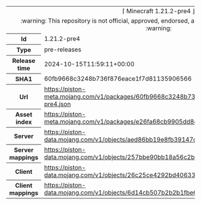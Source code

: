 <html><table>
<tr><td colspan="2" align="center"><img width="0" height="0"><br/>⌈ Minecraft 1.21.2-pre4 ⌋<br/><img width="0" height="0"></td></tr>
<tr><td colspan="2" align="center"><img width="0" height="0"><br/>
:warning: This repository is not official, approved, endorsed, associated or connected with Mojang :warning:
<br/><img width="0" height="0"></td></tr>
<tr><th>Id</th><td>1.21.2-pre4</td></tr>
<tr><th>Type</th><td>pre-releases</td></tr>
<tr><th>Release time</th><td>2024-10-15T11:59:11+00:00</td></tr>
<tr><th>SHA1</th><td>60fb9668c3248b736f876eace1f7d81135906566</td></tr>
<tr><th>Url</th><td><a href="https://piston-meta.mojang.com/v1/packages/60fb9668c3248b736f876eace1f7d81135906566/1.21.2-pre4.json">https://piston-meta.mojang.com/v1/packages/60fb9668c3248b736f876eace1f7d81135906566/1.21.2-pre4.json</a></td></tr>
<tr><th>Asset index</th><td><a href="https://piston-meta.mojang.com/v1/packages/e26fa68cb9905dd8ccd57426f0f0929591cae6ed/18.json">https://piston-meta.mojang.com/v1/packages/e26fa68cb9905dd8ccd57426f0f0929591cae6ed/18.json</a></td></tr>
<tr><th>Server</th><td><a href="https://piston-data.mojang.com/v1/objects/aed86bb19e8fb39147c9a4534ab5e2b94fa569ea/server.jar">https://piston-data.mojang.com/v1/objects/aed86bb19e8fb39147c9a4534ab5e2b94fa569ea/server.jar</a></td></tr>
<tr><th>Server mappings</th><td><a href="https://piston-data.mojang.com/v1/objects/257bbe90bb18a56c2b05a4c7c77fbf46fe0c7d09/server.txt">https://piston-data.mojang.com/v1/objects/257bbe90bb18a56c2b05a4c7c77fbf46fe0c7d09/server.txt</a></td></tr>
<tr><th>Client</th><td><a href="https://piston-data.mojang.com/v1/objects/26c25ce4292bd40633d4a84329d2487b1149e296/client.jar">https://piston-data.mojang.com/v1/objects/26c25ce4292bd40633d4a84329d2487b1149e296/client.jar</a></td></tr>
<tr><th>Client mappings</th><td><a href="https://piston-data.mojang.com/v1/objects/6d14cb507b2b2b1fbe6414d39895a8fcd222fde7/client.txt">https://piston-data.mojang.com/v1/objects/6d14cb507b2b2b1fbe6414d39895a8fcd222fde7/client.txt</a></td></tr>
</table></html>